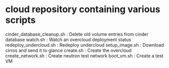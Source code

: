 # cloud repository containing various scripts


cinder_database_cleanup.sh : Delete old volume  entries from cinder database
watch.sh : Watch an overcloud deployment status
redeploy_undercloud.sh : Redeploy undercloud
setup_image.sh : Download cirros and send it to glance
create.sh : Create the overcloud 
create_network.sh : Create neutron test network
boot_vm.sh : Create a test VM
